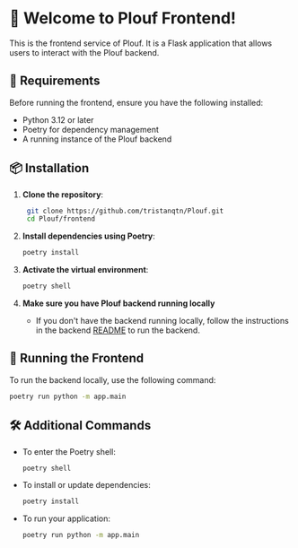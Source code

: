 # 🌊 Welcome to Plouf Frontend!

This is the frontend service of Plouf. It is a Flask application that allows users to interact with the Plouf backend.

## 📝 Requirements

Before running the frontend, ensure you have the following installed:

- Python 3.12 or later
- Poetry for dependency management
- A running instance of the Plouf backend

## 📦 Installation

1. **Clone the repository**:

   ```bash
    git clone https://github.com/tristanqtn/Plouf.git
    cd Plouf/frontend
   ```

2. **Install dependencies using Poetry**:

   ```bash
   poetry install
   ```

3. **Activate the virtual environment**:

   ```bash
   poetry shell
   ```

4. **Make sure you have Plouf backend running locally**
   - If you don't have the backend running locally, follow the instructions in the backend [README](../backend/README.md) to run the backend.

## 🚀 Running the Frontend

To run the backend locally, use the following command:

```bash
poetry run python -m app.main
```

## 🛠️ Additional Commands

- To enter the Poetry shell:

  ```bash
  poetry shell
  ```

- To install or update dependencies:

  ```bash
  poetry install
  ```

- To run your application:

  ```bash
  poetry run python -m app.main
  ```
